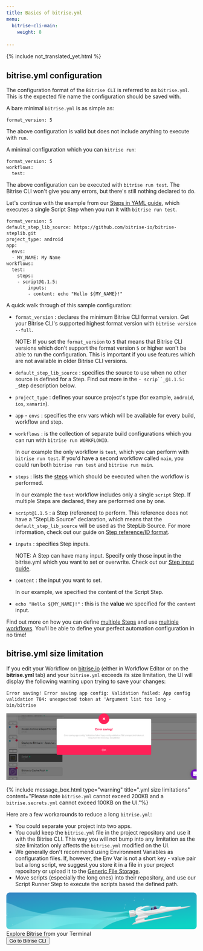 ```yaml
---
title: Basics of bitrise.yml
menu:
  bitrise-cli-main:
    weight: 8

---
```

{% include not_translated_yet.html %}

## bitrise.yml configuration

The configuration format of the `Bitrise CLI` is referred to as `bitrise.yml`. This is the expected file name the configuration should be saved with.

A bare minimal `bitrise.yml` is as simple as:

    format_version: 5

The above configuration is valid but does not include anything to execute with `run`.

A minimal configuration which you can `bitrise run`:

    format_version: 5
    workflows:
      test:

The above configuration can be executed with `bitrise run test`. The Bitrise CLI won't give you any errors, but there's still nothing declared to do.

Let's continue with the example from our [Steps in YAML guide](/bitrise-cli/steps/#what-is-a-step), which executes a single Script Step when you run it with `bitrise run test`.

    format_version: 5
    default_step_lib_source: https://github.com/bitrise-io/bitrise-steplib.git
    project_type: android
    app:
      envs:
      - MY_NAME: My Name
    workflows:
      test:
        steps:
        - script@1.1.5:
            inputs:
            - content: echo "Hello ${MY_NAME}!"

A quick walk through of this sample configuration:

* `format_version` : declares the minimum Bitrise CLI format version. Get your Bitrise CLI's supported highest format version with `bitrise version --full`.

  NOTE: If you set the `format_version` to `5` that means that Bitrise CLI versions which don't support the format version `5` or higher won't be able to run the configuration. This is important if you use features which are not available in older Bitrise CLI versions.
* `default_step_lib_source` : specifies the source to use when no other source is defined for a Step. Find out more in the `- scrip``_@1.1.5: _`step description below.
* `project_type` : defines your source project's type (for example, `android`, `ios`, `xamarin`).
* `app` - `envs` : specifies the env vars which will be available for every build, workflow and step.
* `workflows` : is the collection of separate build configurations which you can run with `bitrise run WORKFLOWID`.

  In our example the only workflow is `test`, which you can perform with `bitrise run test`. If you'd have a second workflow called `main`, you could run both `bitrise run test` and `bitrise run main`.
* `steps` : lists the [steps](/bitrise-cli/steps/) which should be executed when the workflow is performed.

  In our example the `test` workflow includes only a single `script` Step. If multiple Steps are declared, they are performed one by one.
* `script@1.1.5` : a Step (reference) to perform. This reference does not have a "StepLib Source" declaration, which means that the `default_step_lib_source` will be used as the StepLib Source. For more information, check out our guide on [Step reference/ID format](/bitrise-cli/steps/#step-referenceid-format).
* `inputs` : specifies Step inputs.

  NOTE: A Step can have many input. Specify only those input in the bitrise.yml which you want to set or overwrite. Check out our [Step input guide](/bitrise-cli/step-inputs/).
* `content` : the input you want to set.

  In our example, we specified the content of the Script Step.
* `echo "Hello ${MY_NAME}!"` : this is the **value** we specified for the `content` input.

Find out more on how you can define [multiple Steps](/bitrise-cli/steps/) and use [multiple workflows](/bitrise-cli/workflows/). You'll be able to define your perfect automation configuration in no time!

## bitrise.yml size limitation

If you edit your Workflow on [bitrise.io](https://www.bitrise.io/) (either in Workflow Editor or on the **bitrise.yml** tab) and your `bitrise.yml` exceeds its size limitation, the UI will display the following warning upon trying to save your changes:

    Error saving! Error saving app config: Validation failed: App config validation 784: unexpected token at 'Argument list too long - bin/bitrise

![](/img/yml-size-limit.png)

{% include message_box.html type="warning" title=".yml size limitations" content="Please note `bitrise.yml` cannot exceed 200KB and a `bitrise.secrets.yml` cannot exceed 100KB on the UI."%}

Here are a few workarounds to reduce a long `bitrise.yml`:

* You could separate your project into two apps.
* You could keep the `bitrise.yml` file in the project repository and use it with the Bitrise CLI. This way you will not bump into any limitation as the size limitation only affects the `bitrise.yml` modified on the UI.
* We generally don't recommend using Environment Variables as configuration files. If, however, the Env Var is not a short key - value pair but a long script, we suggest you store it in a file in your project repository or upload it to the [Generic File Storage](/tutorials/how-to-use-the-generic-file-storage/#uploading-files-to-generic-file-storage-on-bitriseio).
* Move scripts (especially the long ones) into their repository, and use our Script Runner Step to execute the scripts based the defined path.

<div class="banner"> <img src="/assets/images/banner-bg-888x170.png" style="border: none;"> <div class="deploy-text">Explore Bitrise from your Terminal</div> <a target="_blank" href="[https://app.bitrise.io/cli](https://app.bitrise.io/cli "https://app.bitrise.io/cli")"><button class="button">Go to Bitrise CLI</button></a> </div>